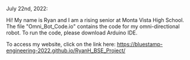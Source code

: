 July 22nd, 2022:

Hi! My name is Ryan and I am a rising senior at Monta Vista High School. The file "Omni_Bot_Code.io" contains the code for my omni-directional robot. To run the code, please download Arduino IDE.

To access my website, click on the link here: https://bluestamp-engineering-2022.github.io/RyanH_BSE_Project/
